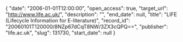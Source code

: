{
  "date": "2006-01-01T12:00:00", 
  "open_access": true, 
  "target_url": "http://www.life.ac.uk/", 
  "description": "", 
  "end_date": null, 
  "title": "LIFE (Lifecycle Information for E-literature)", 
  "record_id": "20060101T120000/8NZp67dCqT8NW/3ZX3cQPQ==", 
  "publisher": "life.ac.uk", 
  "slug": 131730, 
  "start_date": null
}


